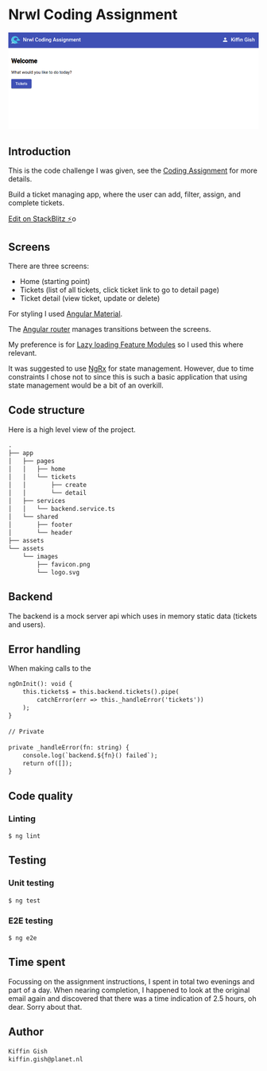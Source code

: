 # Nrwl Coding Assignment

![Screenshot of the home page](images/screenshot-homepage.png)

## Introduction

This is the code challenge I was given, see the [Coding Assignment](./src/README.md) for more details.

Build a ticket managing app, where the user can add, filter, assign, and complete tickets.

[Edit on StackBlitz ⚡️](https://stackblitz.com/edit/nrwl-coding-assignment-2018-paduqy)o

## Screens

There are three screens:

* Home (starting point)
* Tickets (list of all tickets, click ticket link to go to detail page)
* Ticket detail (view ticket, update or delete)

For styling I used [Angular Material](https://material.angular.io).

The [Angular router](https://angular.io/guide/router) manages transitions between the screens.

My preference is for [Lazy loading Feature Modules](https://angular.io/guide/lazy-loading-ngmodules) so I used this
where relevant.

It was suggested to use [NgRx](https://ngrx.io) for state management. However, due to time constraints I chose not to since this is such
a basic application that using state management would be a bit of an overkill.

## Code structure

Here is a high level view of the project.

```
.
├── app
│   ├── pages
│   │   ├── home
│   │   └── tickets
│   │       ├── create
│   │       └── detail
│   ├── services
│   │   └── backend.service.ts
│   └── shared
│       ├── footer
│       └── header
├── assets
└── assets
    └── images
        ├── favicon.png
        └── logo.svg

```

## Backend

The backend is a mock server api which uses in memory static data (tickets and users).

## Error handling

When making calls to the 

```
ngOnInit(): void {
    this.tickets$ = this.backend.tickets().pipe(
        catchError(err => this._handleError('tickets'))
    );
}

// Private

private _handleError(fn: string) {
    console.log(`backend.${fn}() failed`);
    return of([]);
}
```

## Code quality

### Linting

```
$ ng lint
```

## Testing

### Unit testing

```
$ ng test
```

### E2E testing

```
$ ng e2e
```

## Time spent

Focussing on the assignment instructions, I spent in total two evenings and part of a day. When nearing completion, I 
happened to look at the original email again and discovered that there was a time indication of 2.5 hours, oh dear.
Sorry about that.

## Author

```
Kiffin Gish
kiffin.gish@planet.nl
```
